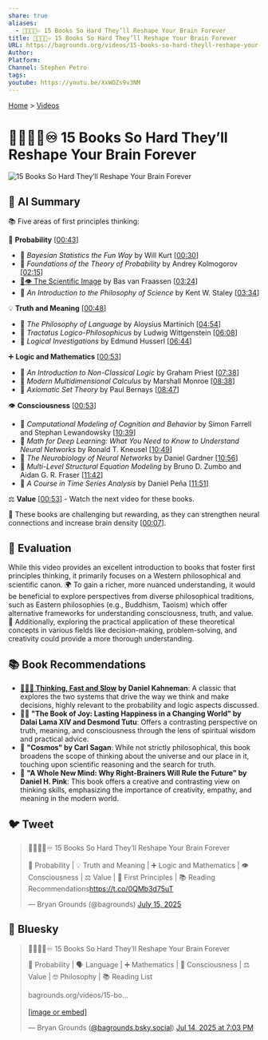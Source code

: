 ```yaml
---
share: true
aliases:
  - 🧠💪🤯🔄♾️ 15 Books So Hard They’ll Reshape Your Brain Forever
title: 🧠💪🤯🔄♾️ 15 Books So Hard They’ll Reshape Your Brain Forever
URL: https://bagrounds.org/videos/15-books-so-hard-theyll-reshape-your-brain-forever
Author: 
Platform: 
Channel: Stephen Petro
tags: 
youtube: https://youtu.be/XxWOZs9v3NM
---
```

[Home](../index.md) > [Videos](./index.md)  
# 🧠💪🤯🔄♾️ 15 Books So Hard They’ll Reshape Your Brain Forever  
![15 Books So Hard They’ll Reshape Your Brain Forever](https://youtu.be/XxWOZs9v3NM)  
  
## 🤖 AI Summary  
📚 Five areas of first principles thinking:  
  
🎲 **Probability** \[[00:43](http://www.youtube.com/watch?v=XxWOZs9v3NM&t=43)\]  
* 📖 *Bayesian Statistics the Fun Way* by Will Kurt \[[00:30](http://www.youtube.com/watch?v=XxWOZs9v3NM&t=30)\]  
* 📖 *Foundations of the Theory of Probability* by Andrey Kolmogorov \[[02:15](http://www.youtube.com/watch?v=XxWOZs9v3NM&t=135)\]  
* [🧪👁️ The Scientific Image](../books/the-scientific-image.md) by Bas van Fraassen \[[03:24](http://www.youtube.com/watch?v=XxWOZs9v3NM&t=204)\]  
* 📖 *An Introduction to the Philosophy of Science* by Kent W. Staley \[[03:34](http://www.youtube.com/watch?v=XxWOZs9v3NM&t=214)\]  
  
💡 **Truth and Meaning** \[[00:48](http://www.youtube.com/watch?v=XxWOZs9v3NM&t=48)\]  
* 📖 *The Philosophy of Language* by Aloysius Martinich \[[04:54](http://www.youtube.com/watch?v=XxWOZs9v3NM&t=294)\]  
* 📖 *Tractatus Logico-Philosophicus* by Ludwig Wittgenstein \[[06:08](http://www.youtube.com/watch?v=XxWOZs9v3NM&t=368)\]  
* 📖 *Logical Investigations* by Edmund Husserl \[[06:44](http://www.youtube.com/watch?v=XxWOZs9v3NM&t=404)\]  
  
➕ **Logic and Mathematics** \[[00:53](http://www.youtube.com/watch?v=XxWOZs9v3NM&t=53)\]  
* 📖 *An Introduction to Non-Classical Logic* by Graham Priest \[[07:38](http://www.youtube.com/watch?v=XxWOZs9v3NM&t=458)\]  
* 📖 *Modern Multidimensional Calculus* by Marshall Monroe \[[08:38](http://www.youtube.com/watch?v=XxWOZs9v3NM&t=518)\]  
* 📖 *Axiomatic Set Theory* by Paul Bernays \[[08:47](http://www.youtube.com/watch?v=XxWOZs9v3NM&t=527)\]  
  
👁️ **Consciousness** \[[00:53](http://www.youtube.com/watch?v=XxWOZs9v3NM&t=53)\]  
* 📖 *Computational Modeling of Cognition and Behavior* by Simon Farrell and Stephan Lewandowsky \[[10:39](http://www.youtube.com/watch?v=XxWOZs9v3NM&t=639)\]  
* 📖 *Math for Deep Learning: What You Need to Know to Understand Neural Networks* by Ronald T. Kneusel \[[10:49](http://www.youtube.com/watch?v=XxWOZs9v3NM&t=649)\]  
* 📖 *The Neurobiology of Neural Networks* by Daniel Gardner \[[10:56](http://www.youtube.com/watch?v=XxWOZs9v3NM&t=656)\]  
* 📖 *Multi-Level Structural Equation Modeling* by Bruno D. Zumbo and Aidan G. R. Fraser \[[11:42](http://www.youtube.com/watch?v=XxWOZs9v3NM&t=702)\]  
* 📖 *A Course in Time Series Analysis* by Daniel Peña \[[11:51](http://www.youtube.com/watch?v=XxWOZs9v3NM&t=711)\]  
  
⚖️ **Value** \[[00:53](http://www.youtube.com/watch?v=XxWOZs9v3NM&t=53)\] - Watch the next video for these books.  
  
💪 These books are challenging but rewarding, as they can strengthen neural connections and increase brain density \[[00:07](http://www.youtube.com/watch?v=XxWOZs9v3NM&t=7)\].  
  
## 🤔 Evaluation  
While this video provides an excellent introduction to books that foster first principles thinking, it primarily focuses on a Western philosophical and scientific canon. 🌍 To gain a richer, more nuanced understanding, it would be beneficial to explore perspectives from diverse philosophical traditions, such as Eastern philosophies (e.g., Buddhism, Taoism) which offer alternative frameworks for understanding consciousness, truth, and value. 🧠 Additionally, exploring the practical application of these theoretical concepts in various fields like decision-making, problem-solving, and creativity could provide a more thorough understanding.  
  
## 📚 Book Recommendations  
* **[🤔🐇🐢 Thinking, Fast and Slow](../books/thinking-fast-and-slow.md) by Daniel Kahneman**: A classic that explores the two systems that drive the way we think and make decisions, highly relevant to the probability and logic aspects discussed.  
* 🧘‍♀️ **"The Book of Joy: Lasting Happiness in a Changing World" by Dalai Lama XIV and Desmond Tutu**: Offers a contrasting perspective on truth, meaning, and consciousness through the lens of spiritual wisdom and practical advice.  
* 🌌 **"Cosmos" by Carl Sagan**: While not strictly philosophical, this book broadens the scope of thinking about the universe and our place in it, touching upon scientific reasoning and the search for truth.  
* 🎨 **"A Whole New Mind: Why Right-Brainers Will Rule the Future" by Daniel H. Pink**: This book offers a creative and contrasting view on thinking skills, emphasizing the importance of creativity, empathy, and meaning in the modern world.  
  
## 🐦 Tweet  
<blockquote class="twitter-tweet" data-theme="dark"><p lang="en" dir="ltr">🧠💪🤯🔄♾️ 15 Books So Hard They’ll Reshape Your Brain Forever<br><br>🎲 Probability | 💡 Truth and Meaning | ➕ Logic and Mathematics | 👁️ Consciousness | ⚖️ Value | 🧠 First Principles | 📚 Reading Recommendations<a href="https://t.co/0QMb3d75uT">https://t.co/0QMb3d75uT</a></p>&mdash; Bryan Grounds (@bagrounds) <a href="https://twitter.com/bagrounds/status/1944940245319049515?ref_src=twsrc%5Etfw">July 15, 2025</a></blockquote> <script async src="https://platform.twitter.com/widgets.js" charset="utf-8"></script>  
  
## 🦋 Bluesky  
<blockquote class="bluesky-embed" data-bluesky-uri="at://did:plc:i4yli6h7x2uoj7acxunww2fc/app.bsky.feed.post/3ltxsqnjf6s2b" data-bluesky-cid="bafyreiadbkurhsz5y7pahts54w63ofclzwu7ea6d6pbvbep3sjmhkcitxq" data-bluesky-embed-color-mode="system"><p lang="en">🧠💪🤯🔄♾️ 15 Books So Hard They’ll Reshape Your Brain Forever  
  
🎲 Probability | 🗣️ Language | ➕ Mathematics | 🧠 Consciousness | ⚖️ Value | 🤓 Philosophy | 📚 Reading List  
  
bagrounds.org/videos/15-bo...<br><br><a href="https://bsky.app/profile/did:plc:i4yli6h7x2uoj7acxunww2fc/post/3ltxsqnjf6s2b?ref_src=embed">[image or embed]</a></p>&mdash; Bryan Grounds (<a href="https://bsky.app/profile/did:plc:i4yli6h7x2uoj7acxunww2fc?ref_src=embed">@bagrounds.bsky.social</a>) <a href="https://bsky.app/profile/did:plc:i4yli6h7x2uoj7acxunww2fc/post/3ltxsqnjf6s2b?ref_src=embed">Jul 14, 2025 at 7:03 PM</a></blockquote><script async src="https://embed.bsky.app/static/embed.js" charset="utf-8"></script>